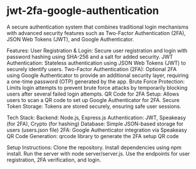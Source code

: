 # jwt-2fa-google-authentication
A secure authentication system that combines traditional login mechanisms with advanced security features such as Two-Factor Authentication (2FA), JSON Web Tokens (JWT), and Google Authenticator. 

Features:
User Registration & Login: Secure user registration and login with password hashing using SHA-256 and a salt for added security.
JWT Authentication: Stateless authentication using JSON Web Tokens (JWT) to securely identify users.
Two-Factor Authentication (2FA): Optional 2FA using Google Authenticator to provide an additional security layer, requiring a one-time password (OTP) generated by the app.
Brute Force Protection: Limits login attempts to prevent brute force attacks by temporarily blocking users after several failed login attempts.
QR Code for 2FA Setup: Allows users to scan a QR code to set up Google Authenticator for 2FA.
Secure Token Storage: Tokens are stored securely, ensuring safe user sessions.

Tech Stack:
Backend: Node.js, Express.js
Authentication: JWT, Speakeasy (for 2FA), Crypto (for hashing)
Database: Simple JSON-based storage for users (users.json file)
2FA: Google Authenticator integration via Speakeasy
QR Code Generation: qrcode library to generate the 2FA setup QR code

Setup Instructions:
Clone the repository.
Install dependencies using npm install.
Run the server with node server/server.js.
Use the endpoints for user registration, 2FA verification, and login.

